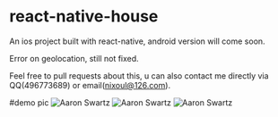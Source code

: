 # react-native-house

An ios project built with react-native, android version will come soon. 

Error on geolocation, still not fixed. 

Feel free to pull requests about this, u can also contact me directly via QQ(496773689) or email(nixoul@126.com).


#demo pic
![Aaron Swartz](https://github.com/hamsik2046/react-native-house/blob/master/1.png)
![Aaron Swartz](https://github.com/hamsik2046/react-native-house/blob/master/2.png)
![Aaron Swartz](https://github.com/hamsik2046/react-native-house/blob/master/3.png)


